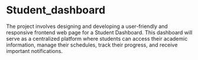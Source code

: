 # Student_dashboard
The project involves designing and developing a user-friendly and responsive frontend web page for a Student Dashboard. This dashboard will serve as a centralized platform where students can access their academic information, manage their schedules, track their progress, and receive important notifications.
